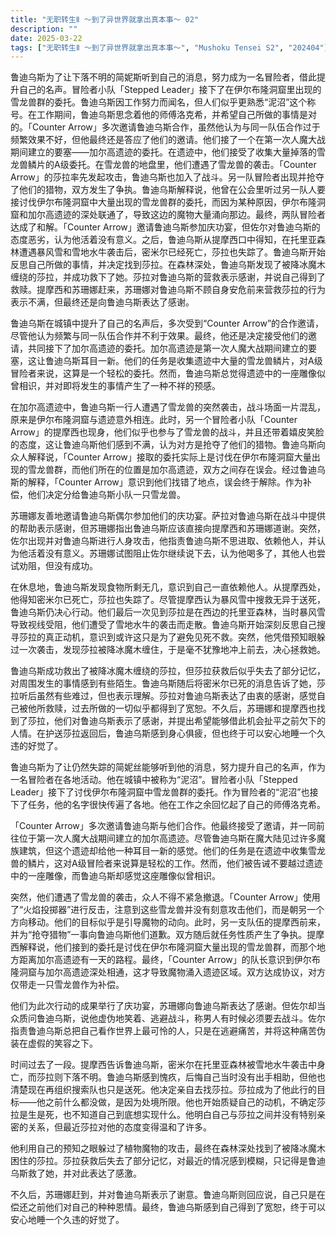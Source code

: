 ```yaml
---
title: "无职转生Ⅱ ～到了异世界就拿出真本事～ 02"
description: ""
date: 2025-03-22
tags: ["无职转生Ⅱ ～到了异世界就拿出真本事～", "Mushoku Tensei S2", "202404"]
---
```


鲁迪乌斯为了让下落不明的简妮斯听到自己的消息，努力成为一名冒险者，借此提升自己的名声。冒险者小队「Stepped Leader」接下了在伊尔布隆洞窟里出现的雪龙兽群的委托。鲁迪乌斯因工作努力而闻名，但人们似乎更熟悉“泥沼”这个称号。在工作期间，鲁迪乌斯思念着他的师傅洛克希，并希望自己所做的事情是对的。「Counter Arrow」多次邀请鲁迪乌斯合作，虽然他认为与同一队伍合作过于频繁效果不好，但他最终还是答应了他们的邀请。他们接了一个在第一次人魔大战期间建立的要塞——加尔高遗迹的委托。在遗迹中，他们接受了收集大量掉落的雪龙兽鳞片的A级委托。在雪龙兽的地盘里，他们遭遇了雪龙兽的袭击。「Counter Arrow」的莎拉率先发起攻击，鲁迪乌斯也加入了战斗。另一队冒险者出现并抢夺了他们的猎物，双方发生了争执。鲁迪乌斯解释说，他曾在公会里听过另一队人要接讨伐伊尔布隆洞窟中大量出现的雪龙兽群的委托，而因为某种原因，伊尔布隆洞窟和加尔高遗迹的深处联通了，导致这边的魔物大量涌向那边。最终，两队冒险者达成了和解。「Counter Arrow」邀请鲁迪乌斯参加庆功宴，但佐尔对鲁迪乌斯的态度恶劣，认为他活着没有意义。之后，鲁迪乌斯从提摩西口中得知，在托里亚森林遭遇暴风雪和雪地水牛袭击后，密米尔已经死亡，莎拉也失踪了。鲁迪乌斯开始反思自己所做的事情，并决定找到莎拉。在森林深处，鲁迪乌斯发现了被降冰魔木缠绕的莎拉，并成功救下了她。莎拉对鲁迪乌斯的营救表示感谢，并说自己得到了救赎。提摩西和苏珊娜赶来，苏珊娜对鲁迪乌斯不顾自身安危前来营救莎拉的行为表示不满，但最终还是向鲁迪乌斯表达了感谢。

鲁迪乌斯在城镇中提升了自己的名声后，多次受到“Counter Arrow”的合作邀请，尽管他认为频繁与同一队伍合作并不利于效果。最终，他还是决定接受他们的邀请，共同接下了加尔高遗迹的委托。加尔高遗迹是第一次人魔大战期间建立的要塞，这让鲁迪乌斯耳目一新。他们的任务是收集遗迹中大量的雪龙兽鳞片，对A级冒险者来说，这算是一个轻松的委托。然而，鲁迪乌斯总觉得遗迹中的一座雕像似曾相识，并对即将发生的事情产生了一种不祥的预感。

在加尔高遗迹中，鲁迪乌斯一行人遭遇了雪龙兽的突然袭击，战斗场面一片混乱，原来是伊尔布隆洞窟与遗迹意外相连。此时，另一个冒险者小队「Counter Arrow」的提摩西也现身，他们似乎也参与了雪龙兽的战斗，并且还带着嬉皮笑脸的态度，这让鲁迪乌斯他们感到不满，认为对方是抢夺了他们的猎物。鲁迪乌斯向众人解释说，「Counter Arrow」接取的委托实际上是讨伐在伊尔布隆洞窟大量出现的雪龙兽群，而他们所在的位置是加尔高遗迹，双方之间存在误会。经过鲁迪乌斯的解释，「Counter Arrow」意识到他们找错了地点，误会终于解除。作为补偿，他们决定分给鲁迪乌斯小队一只雪龙兽。

苏珊娜友善地邀请鲁迪乌斯偶尔参加他们的庆功宴。萨拉对鲁迪乌斯在战斗中提供的帮助表示感谢，但苏珊娜指出鲁迪乌斯应该直接向提摩西和苏珊娜道谢。突然，佐尔出现并对鲁迪乌斯进行人身攻击，他指责鲁迪乌斯不思进取、依赖他人，并认为他活着没有意义。苏珊娜试图阻止佐尔继续说下去，认为他喝多了，其他人也尝试劝阻，但没有成功。

在休息地，鲁迪乌斯发现食物所剩无几，意识到自己一直依赖他人。从提摩西处，他得知密米尔已死亡，莎拉也失踪了。尽管提摩西认为暴风雪中搜救无异于送死，鲁迪乌斯仍决心行动。他们最后一次见到莎拉是在西边的托里亚森林，当时暴风雪导致视线受阻，他们遭受了雪地水牛的袭击而走散。鲁迪乌斯开始深刻反思自己搜寻莎拉的真正动机，意识到或许这只是为了避免见死不救。突然，他凭借预知眼躲过一次袭击，发现莎拉被降冰魔木缠住，于是毫不犹豫地冲上前去，决心拯救她。

鲁迪乌斯成功救出了被降冰魔木缠绕的莎拉，但莎拉获救后似乎失去了部分记忆，对周围发生的事情感到有些陌生。鲁迪乌斯随后将密米尔已死的消息告诉了她，莎拉听后虽然有些难过，但也表示理解。莎拉对鲁迪乌斯表达了由衷的感谢，感觉自己被他所救赎，过去所做的一切似乎都得到了宽恕。不久后，苏珊娜和提摩西也找到了莎拉，他们对鲁迪乌斯表示了感谢，并提出希望能够借此机会扯平之前欠下的人情。在护送莎拉返回后，鲁迪乌斯感到身心俱疲，但也终于可以安心地睡一个久违的好觉了。

鲁迪乌斯为了让仍然失踪的简妮丝能够听到他的消息，努力提升自己的名声，作为一名冒险者在各地活动。他在城镇中被称为“泥沼”。冒险者小队「Stepped Leader」接下了讨伐伊尔布隆洞窟中雪龙兽群的委托。作为冒险者的“泥沼”也接下了任务，他的名字很快传遍了各地。他在工作之余回忆起了自己的师傅洛克希。

「Counter Arrow」多次邀请鲁迪乌斯与他们合作。他最终接受了邀请，并一同前往位于第一次人魔大战期间建立的加尔高遗迹。尽管鲁迪乌斯在魔大陆见过许多魔族建筑，但这个遗迹却给他一种耳目一新的感觉。他们的任务是在遗迹中收集雪龙兽的鳞片，这对A级冒险者来说算是轻松的工作。然而，他们被告诫不要越过遗迹中的一座雕像，而鲁迪乌斯却感觉这座雕像似曾相识。

突然，他们遭遇了雪龙兽的袭击，众人不得不紧急撤退。「Counter Arrow」使用了“火焰投掷器”进行反击，注意到这些雪龙兽并没有刻意攻击他们，而是朝另一个方向移动。他们的目标似乎是引导魔物的动向。此时，另一支队伍的提摩西前来，并为“抢夺猎物”一事向鲁迪乌斯他们道歉。双方随后就任务性质产生了争执。提摩西解释说，他们接到的委托是讨伐在伊尔布隆洞窟大量出现的雪龙兽群，而那个地方距离加尔高遗迹有一天的路程。最终，「Counter Arrow」的队长意识到伊尔布隆洞窟与加尔高遗迹深处相通，这才导致魔物涌入遗迹区域。双方达成协议，对方仅带走一只雪龙兽作为补偿。

他们为此次行动的成果举行了庆功宴，苏珊娜向鲁迪乌斯表达了感谢。但佐尔却当众质问鲁迪乌斯，说他虚伪地笑着、逃避战斗，称男人有时候必须要去战斗。佐尔指责鲁迪乌斯总把自己看作世界上最可怜的人，只是在逃避痛苦，并将这种痛苦伪装在虚假的笑容之下。

时间过去了一段。提摩西告诉鲁迪乌斯，密米尔在托里亚森林被雪地水牛袭击中身亡，而莎拉则下落不明。鲁迪乌斯感到愧疚，后悔自己当时没有出手相助，但他也清楚现在再组织搜索队也只是送死。他决定亲自去找莎拉。莎拉成为了他此行的目标——他之前什么都没做，是因为处境所限。他也开始质疑自己的动机，不确定莎拉是生是死，也不知道自己到底想实现什么。他明白自己与莎拉之间并没有特别亲密的关系，但最近莎拉对他的态度变得温和了许多。

他利用自己的预知之眼躲过了植物魔物的攻击，最终在森林深处找到了被降冰魔木困住的莎拉。莎拉获救后失去了部分记忆，对最近的情况感到模糊，只记得是鲁迪乌斯救了她，并对此表达了感激。

不久后，苏珊娜赶到，并对鲁迪乌斯表示了谢意。鲁迪乌斯则回应说，自己只是在偿还之前他们对自己的种种恩情。最终，鲁迪乌斯感到自己得到了宽恕，终于可以安心地睡一个久违的好觉了。